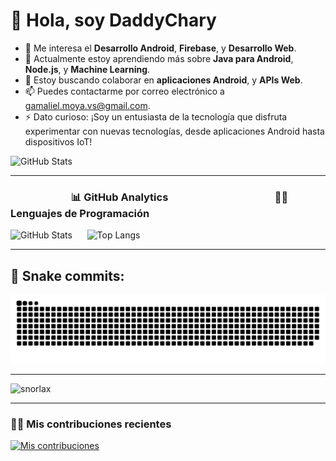 # 👋 Hola, soy DaddyChary

- 👀 Me interesa el **Desarrollo Android**, **Firebase**, y **Desarrollo Web**.
- 🌱 Actualmente estoy aprendiendo más sobre **Java para Android**, **Node.js**, y **Machine Learning**.
- 💞️ Estoy buscando colaborar en **aplicaciones Android**, y **APIs Web**.
- 📫 Puedes contactarme por correo electrónico a [gamaliel.moya.vs@gmail.com](mailto:gamaliel.moya.vs@gmail.com).
- ⚡ Dato curioso: ¡Soy un entusiasta de la tecnología que disfruta experimentar con nuevas tecnologías, desde aplicaciones Android hasta dispositivos IoT!

![GitHub Stats](https://img.shields.io/github/stars/DaddyChary?style=social) 

---

### &nbsp;&nbsp;&nbsp;&nbsp;&nbsp;&nbsp;&nbsp;&nbsp;&nbsp;&nbsp;&nbsp;&nbsp;&nbsp;&nbsp;&nbsp;&nbsp;&nbsp;&nbsp;&nbsp;&nbsp;&nbsp;&nbsp;&nbsp;&nbsp; 📊 GitHub Analytics &nbsp;&nbsp;&nbsp;&nbsp;&nbsp;&nbsp;&nbsp;&nbsp;&nbsp;&nbsp;&nbsp;&nbsp;&nbsp;&nbsp;&nbsp;&nbsp;&nbsp;&nbsp;&nbsp;&nbsp;&nbsp;&nbsp;&nbsp;&nbsp;&nbsp;&nbsp;&nbsp;&nbsp;&nbsp;&nbsp;&nbsp;&nbsp;&nbsp;&nbsp;&nbsp;&nbsp;&nbsp;&nbsp;&nbsp;&nbsp;&nbsp;&nbsp; 🧑‍💻 Lenguajes de Programación

![GitHub Stats](https://github-readme-stats.vercel.app/api?username=DaddyChary&show_icons=true&hide_title=true&count_private=true&hide=prs&theme=radical)&nbsp;&nbsp;&nbsp;&nbsp;&nbsp;&nbsp;![Top Langs](https://github-readme-stats.vercel.app/api/top-langs/?username=DaddyChary&layout=compact&theme=radical)

---

## 🐍 Snake commits:
<img src="https://raw.githubusercontent.com/prezdev88/prezdev88/output/snake.svg" alt="Snake animation" />

---

![snorlax](https://github.com/user-attachments/assets/d30527bd-e8ef-4600-bb12-d2bae3c31cfb)

---

### 👨‍💻 Mis contribuciones recientes


[![Mis contribuciones](https://github-readme-streak-stats.herokuapp.com/?user=DaddyChary)](https://git.io/streak-stats)

